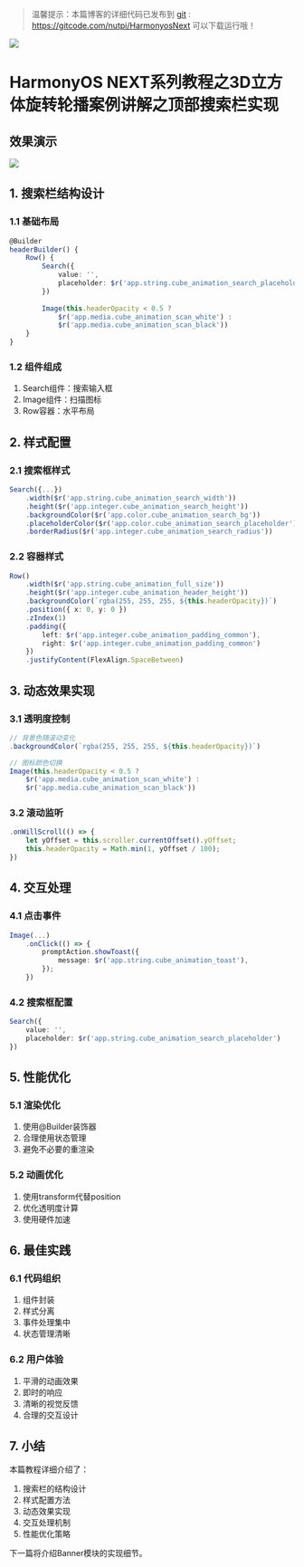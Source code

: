 > 温馨提示：本篇博客的详细代码已发布到 [git](https://gitcode.com/nutpi/HarmonyosNext) : https://gitcode.com/nutpi/HarmonyosNext 可以下载运行哦！

![](https://files.mdnice.com/user/47561/5148a463-2265-427a-8e33-930485fc939e.png)


# HarmonyOS NEXT系列教程之3D立方体旋转轮播案例讲解之顶部搜索栏实现
## 效果演示

![](https://files.mdnice.com/user/47561/1206c9f5-ffbc-407e-be02-ed1889ad8419.gif)

## 1. 搜索栏结构设计

### 1.1 基础布局
```typescript
@Builder
headerBuilder() {
    Row() {
        Search({
            value: '',
            placeholder: $r('app.string.cube_animation_search_placeholder')
        })
        
        Image(this.headerOpacity < 0.5 ?
            $r('app.media.cube_animation_scan_white') :
            $r('app.media.cube_animation_scan_black'))
    }
}
```

### 1.2 组件组成
1. Search组件：搜索输入框
2. Image组件：扫描图标
3. Row容器：水平布局

## 2. 样式配置

### 2.1 搜索框样式
```typescript
Search({...})
    .width($r('app.string.cube_animation_search_width'))
    .height($r('app.integer.cube_animation_search_height'))
    .backgroundColor($r('app.color.cube_animation_search_bg'))
    .placeholderColor($r('app.color.cube_animation_search_placeholder'))
    .borderRadius($r('app.integer.cube_animation_search_radius'))
```

### 2.2 容器样式
```typescript
Row()
    .width($r('app.string.cube_animation_full_size'))
    .height($r('app.integer.cube_animation_header_height'))
    .backgroundColor(`rgba(255, 255, 255, ${this.headerOpacity})`)
    .position({ x: 0, y: 0 })
    .zIndex(1)
    .padding({
        left: $r('app.integer.cube_animation_padding_common'),
        right: $r('app.integer.cube_animation_padding_common')
    })
    .justifyContent(FlexAlign.SpaceBetween)
```

## 3. 动态效果实现

### 3.1 透明度控制
```typescript
// 背景色随滚动变化
.backgroundColor(`rgba(255, 255, 255, ${this.headerOpacity})`)

// 图标颜色切换
Image(this.headerOpacity < 0.5 ?
    $r('app.media.cube_animation_scan_white') :
    $r('app.media.cube_animation_scan_black'))
```

### 3.2 滚动监听
```typescript
.onWillScroll(() => {
    let yOffset = this.scroller.currentOffset().yOffset;
    this.headerOpacity = Math.min(1, yOffset / 100);
})
```

## 4. 交互处理

### 4.1 点击事件
```typescript
Image(...)
    .onClick(() => {
        promptAction.showToast({
            message: $r('app.string.cube_animation_toast'),
        });
    })
```

### 4.2 搜索框配置
```typescript
Search({
    value: '',
    placeholder: $r('app.string.cube_animation_search_placeholder')
})
```

## 5. 性能优化

### 5.1 渲染优化
1. 使用@Builder装饰器
2. 合理使用状态管理
3. 避免不必要的重渲染

### 5.2 动画优化
1. 使用transform代替position
2. 优化透明度计算
3. 使用硬件加速

## 6. 最佳实践

### 6.1 代码组织
1. 组件封装
2. 样式分离
3. 事件处理集中
4. 状态管理清晰

### 6.2 用户体验
1. 平滑的动画效果
2. 即时的响应
3. 清晰的视觉反馈
4. 合理的交互设计

## 7. 小结

本篇教程详细介绍了：
1. 搜索栏的结构设计
2. 样式配置方法
3. 动态效果实现
4. 交互处理机制
5. 性能优化策略

下一篇将介绍Banner模块的实现细节。
